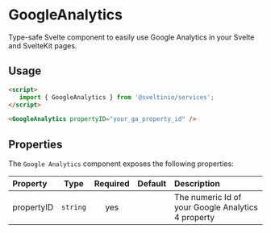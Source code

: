 # GoogleAnalytics

Type-safe Svelte component to easily use Google Analytics in your Svelte and SvelteKit pages.

## Usage

```html
<script>
   import { GoogleAnalytics } from '@sveltinio/services';
</script>

<GoogleAnalytics propertyID="your_ga_property_id" />
```

## Properties

The `Google Analytics` component exposes the following properties:

| Property   | Type     | Required | Default | Description                                        |
| :--------- | :------: | :------: | :-----: | :------------------------------------------------- |
| propertyID | `string` | yes      |         | The numeric Id of your Google Analytics 4 property |
